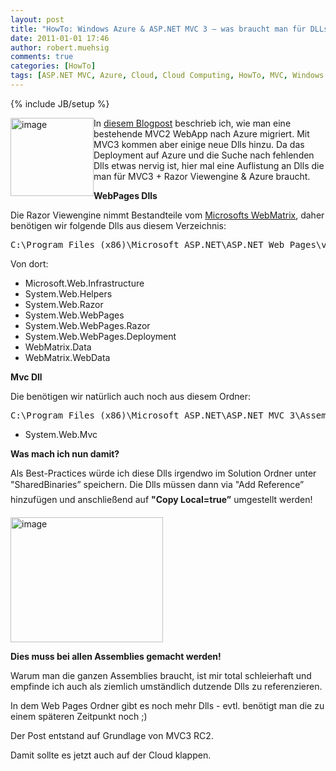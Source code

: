 ```yaml
---
layout: post
title: "HowTo: Windows Azure & ASP.NET MVC 3 – was braucht man für DLLs?"
date: 2011-01-01 17:46
author: robert.muehsig
comments: true
categories: [HowTo]
tags: [ASP.NET MVC, Azure, Cloud, Cloud Computing, HowTo, MVC, Windows Azure]
---
```

{% include JB/setup %}
<p><a href="{{BASE_PATH}}/assets/wp-images/image1145.png"><img style="border-bottom: 0px; border-left: 0px; margin: 0px; display: inline; border-top: 0px; border-right: 0px" title="image" border="0" alt="image" align="left" src="{{BASE_PATH}}/assets/wp-images/image_thumb327.png" width="133" height="125" /></a>In <a href="http://code-inside.de/blog/2010/11/30/howto-eine-bestehende-webapp-nach-azure-migrieren/">diesem Blogpost</a> beschrieb ich, wie man eine bestehende MVC2 WebApp nach Azure migriert. Mit MVC3 kommen aber einige neue Dlls hinzu. Da das Deployment auf Azure und die Suche nach fehlenden Dlls etwas nervig ist, hier mal eine Auflistung an Dlls die man für MVC3 + Razor Viewengine &amp; Azure braucht. </p> <!--more-->  <p></p>  <p><strong>WebPages Dlls</strong></p>  <p>Die Razor Viewengine nimmt Bestandteile vom <a href="http://www.asp.net/webmatrix">Microsofts WebMatrix</a>, daher benötigen wir folgende Dlls aus diesem Verzeichnis:</p>  <div style="padding-bottom: 0px; margin: 0px; padding-left: 0px; padding-right: 0px; display: inline; float: none; padding-top: 0px" id="scid:812469c5-0cb0-4c63-8c15-c81123a09de7:235fcab0-814c-466a-9f32-bf1e8eacb799" class="wlWriterEditableSmartContent"><pre name="code" class="c#">C:\Program Files (x86)\Microsoft ASP.NET\ASP.NET Web Pages\v1.0\Assemblies</pre></div>

<p>Von dort:</p>

<ul>
  <li>Microsoft.Web.Infrastructure</li>

  <li>System.Web.Helpers</li>

  <li>System.Web.Razor</li>

  <li>System.Web.WebPages</li>

  <li>System.Web.WebPages.Razor</li>

  <li>System.Web.WebPages.Deployment</li>

  <li>WebMatrix.Data</li>

  <li>WebMatrix.WebData</li>
</ul>

<p><strong>Mvc Dll</strong></p>

<p>Die benötigen wir natürlich auch noch aus diesem Ordner:</p>

<div style="padding-bottom: 0px; margin: 0px; padding-left: 0px; padding-right: 0px; display: inline; float: none; padding-top: 0px" id="scid:812469c5-0cb0-4c63-8c15-c81123a09de7:8bac47c1-860a-4329-806b-35b9a7f226fa" class="wlWriterEditableSmartContent"><pre name="code" class="c#">C:\Program Files (x86)\Microsoft ASP.NET\ASP.NET MVC 3\Assemblies</pre></div>

<ul>
  <li>System.Web.Mvc</li>
</ul>

<p><strong>Was mach ich nun damit?</strong></p>

<p>Als Best-Practices würde ich diese Dlls irgendwo im Solution Ordner unter "SharedBinaries” speichern. Die Dlls müssen dann via "Add Reference” hinzufügen und anschließend auf <strong>"Copy Local=true”</strong> umgestellt werden!</p>

<p><a href="{{BASE_PATH}}/assets/wp-images/image1146.png"><img style="border-bottom: 0px; border-left: 0px; display: inline; border-top: 0px; border-right: 0px" title="image" border="0" alt="image" src="{{BASE_PATH}}/assets/wp-images/image_thumb328.png" width="244" height="200" /></a> </p>

<p><strong>Dies muss bei allen Assemblies gemacht werden!</strong></p>

<p>Warum man die ganzen Assemblies braucht, ist mir total schleierhaft und empfinde ich auch als ziemlich umständlich dutzende Dlls zu referenzieren. </p>

<p>In dem Web Pages Ordner gibt es noch mehr Dlls - evtl. benötigt man die zu einem späteren Zeitpunkt noch ;) </p>

<p>Der Post entstand auf Grundlage von MVC3 RC2.</p>

<p>Damit sollte es jetzt auch auf der Cloud klappen.</p>
